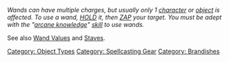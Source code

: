 *Wands can have multiple charges, but usually only 1
[character](:Category:_Characters.md "wikilink") or
[object](:Category:_Objects.md "wikilink") is affected. To use a wand,
[HOLD](Hold.md "wikilink") it, then [ZAP](Zap.md "wikilink") your
target. You must be adept with the "[arcane
knowledge](Arcane_Knowledge.md "wikilink")"
[skill](:Category:_Skills.md "wikilink") to use wands.*

See also [Wand Values](Wand_Values.md "wikilink") and
[Staves](:Category:_Staves.md "wikilink").

[Category: Object Types](Category:_Object_Types "wikilink") [Category:
Spellcasting Gear](Category:_Spellcasting_Gear "wikilink") [Category:
Brandishes](Category:_Brandishes "wikilink")
